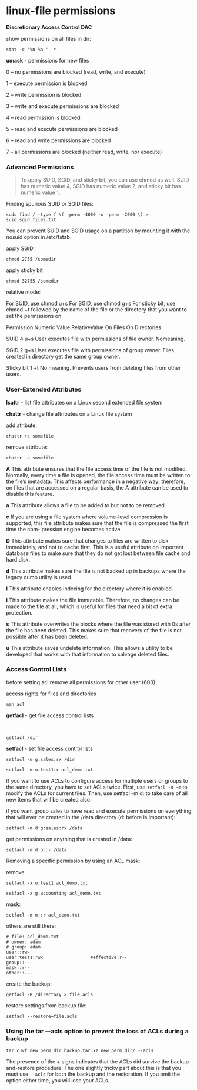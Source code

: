 # linux-file permissions

**Discretionary Access Control DAC**

show permissions on all files in dir:

```
stat -c '%n %a '  *
```

**umask** - permissions for new files


0 – no permissions are blocked (read, write, and execute)

1 – execute permission is blocked

2 – write permission is blocked

3 – write and execute permissions are blocked

4 – read permission is blocked

5 – read and execute permissions are blocked

6 – read and write permissions are blocked

7 – all permissions are blocked (neither read, write, nor execute)

### Advanced Permissions

>To apply SUID, SGID, and sticky bit, you can use chmod as well. SUID has numeric value 4, SGID has numeric value 2, and sticky bit has numeric value 1.


Finding spurious SUID or SGID files:

```
sudo find / -type f \( -perm -4000 -o -perm -2000 \) > suid_sgid_files.txt
```

You can prevent SUID and SGID usage on a partition by mounting it with the nosuid option in /etc/fstab.

apply SGID:

```
chmod 2755 /somedir
```

apply sticky bit

```
chmod 32755 /somedir
```

relative mode:

For SUID, use chmod u+s
For SGID, use chmod g+s
For sticky bit, use chmod +t  followed by the name of the file or the directory
that you want to set the permissions on

Permission Numeric Value RelativeValue  On Files                                      On Directories

SUID           4                      u+s     User executes file with permissions of file owner. Nomeaning.

SGID           2                      g+s     User executes file with permissions of group owner. Files created in
directory get the same
group owner.

Sticky bit     1                      +t        No meaning.      Prevents users from deleting files from other users.

### User-Extended Attributes

**lsattr** - list file attributes on a Linux second extended file system

**chattr** - change file attributes on a Linux file system

add atribute:

```
chattr +s somefile
```

remove attribute:

```
chattr -s somefile
```

**A** This attribute ensures that the file access time of the file is not modified.
Normally, every time a file is opened, the file access time must be written to
the file’s metadata. This affects performance in a negative way; therefore, on
files that are accessed on a regular basis, the A attribute can be used to disable
this feature.

**a** This attribute allows a file to be added to but not to be removed.

**c** If you are using a file system where volume-level compression is supported,
this file attribute makes sure that the file is compressed the first time the com-
pression engine becomes active.

**D** This attribute makes sure that changes to files are written to disk
immediately, and not to cache first. This is a useful attribute on important database files to make sure that they do not get lost between file cache and hard disk. 

**d** This attribute makes sure the file is not backed up in backups where the legacy dump utility is used.

**I** This attribute enables indexing for the directory where it is enabled.

**i** This attribute makes the file immutable. Therefore, no changes can
be made to the file at all, which is useful for files that need a bit of extra protection.

**s** This attribute overwrites the blocks where the file was stored with 0s after the file has been deleted. This makes sure that recovery of the file is not possible after it has been deleted.

**u** This attribute saves undelete information. This allows a utility to be developed that works with that information to salvage deleted files.

### Access Control Lists

before setting acl remove all permissions for other user (600)

access rights for files and directories

```
man acl
```

**getfacl** - get file access control lists

 

```
getfacl /dir
```

**setfacl** - set file access control lists

```
setfacl -m g:sales:rx /dir
```

```
setfacl -m u:test1:r acl_demo.txt
```


If you want to use ACLs to configure access for multiple users or groups to the same directory, you have to set ACLs twice. First, use `setfacl -R -m` to modify the ACLs for current files. Then, use setfacl -m d: to take care of all new items that will be created also.


if you want group sales to have read and execute permissions on everything that will ever be created in the /data directory (d: before is important):

```
setfacl -m d:g:sales:rx /data
```

get permissions on anything that is created in /data:

```
setfacl -m d:o::- /data
```

Removing a specific permission by using an ACL mask:

remove:

```
setfacl -x u:test1 acl_demo.txt
```

```
setfacl -x g:accounting acl_demo.txt
```

mask:

```
setfacl -m m::r acl_demo.txt
```

others are still there:

```
# file: acl_demo.txt
# owner: adam
# group: adam
user::rw-
user:test1:rwx                  #effective:r--
group::---
mask::r--
other::---
```

create the backup:

```
getfacl -R /directory > file.acls
```

restore settings from backup file:

```
setfacl --restore=file.acls
```

### **Using the tar --acls option to prevent the loss of ACLs during a backup**

```
tar cJvf new_perm_dir_backup.tar.xz new_perm_dir/ --acls
```


The presence of the + signs indicates that the ACLs did survive the backup-and-restore procedure. The one slightly tricky part about this is that you must use `--acls` for both the backup and the restoration. If you omit the option either time, you will lose your ACLs.
